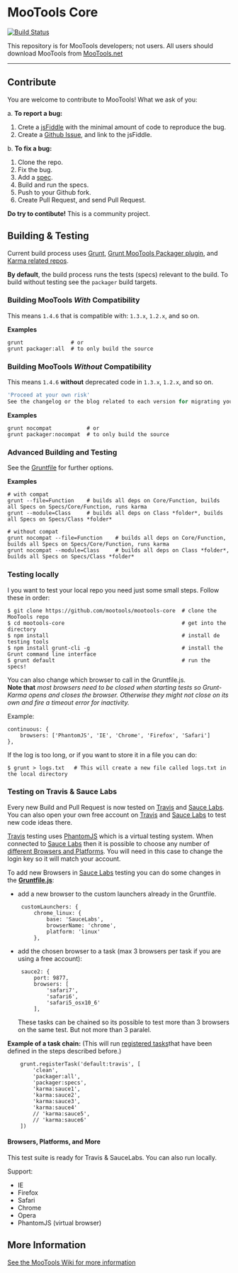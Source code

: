 # MooTools Core

[![Build Status](https://travis-ci.org/mootools/mootools-core.png?branch=master)](https://travis-ci.org/mootools/mootools-core)

This repository is for MooTools developers; not users.
All users should download MooTools from [MooTools.net](http://mootools.net/download "Download MooTools")

---
## Contribute

You are welcome to contribute to MooTools! What we ask of you:

a. __To report a bug:__

   1. Crete a [jsFiddle](https://github.com/ibolmo/mootools-core/pull/18/jsfiddle.net) with the minimal amount of code to reproduce the bug.
   2. Create a [Github Issue](https://github.com/mootools/mootools-core/issues), and link to the jsFiddle.
    
b. __To fix a bug:__

   1. Clone the repo.
   2. Fix the bug.
   3. Add a [spec](http://jasmine.github.io/1.3/introduction.html).
   4. Build and run the specs.
   5. Push to your Github fork.
   6. Create Pull Request, and send Pull Request.

 
__Do try to contibute!__ This is a community project.


## Building & Testing

Current build process uses [Grunt](http://github.com/gruntjs), [Grunt MooTools Packager plugin](https://github.com/ibolmo/grunt-packager), and [Karma related repos](http://github.com/karma-runner/grunt-karma).

**By default**, the build process runs the tests (specs) relevant to the build. To build without testing see the `packager` build targets.

### Building MooTools _With_ Compatibility
This means `1.4.6` that is compatible with: `1.3.x`, `1.2.x`, and so on. 

**Examples**

	grunt               # or
	grunt packager:all  # to only build the source

### Building MooTools _Without_ Compatibility
This means `1.4.6` **without** deprecated code in `1.3.x`, `1.2.x`, and so on.

``` js
'Proceed at your own risk'
See the changelog or the blog related to each version for migrating your code.
```

**Examples**

	grunt nocompat           # or
	grunt packager:nocompat  # to only build the source
	

### Advanced Building and Testing
See the [Gruntfile](https://github.com/ibolmo/mootools-core/blob/1.4.6/Gruntfile.js) for further options.

**Examples**
  
	# with compat
	grunt --file=Function    # builds all deps on Core/Function, builds all Specs on Specs/Core/Function, runs karma
	grunt --module=Class     # builds all deps on Class *folder*, builds all Specs on Specs/Class *folder*

	# without compat
	grunt nocompat --file=Function    # builds all deps on Core/Function, builds all Specs on Specs/Core/Function, runs karma
	grunt nocompat --module=Class     # builds all deps on Class *folder*, builds all Specs on Specs/Class *folder*


### Testing locally 

I you want to test your local repo you need just some small steps. Follow these in order:

    $ git clone https://github.com/mootools/mootools-core  # clone the MooTools repo
    $ cd mootools-core                                     # get into the directory
    $ npm install                                          # install de testing tools
    $ npm install grunt-cli -g                             # install the Grunt command line interface
    $ grunt default                                        # run the specs!
    

You can also change which browser to call in the Gruntfile.js.     
__Note that__ _most browsers need to be closed when starting tests so Grunt-Karma opens and closes the browser. Otherwise they might not close on its own and fire a timeout error for inactivity._

Example:

	continuous: {
		browsers: ['PhantomJS', 'IE', 'Chrome', 'Firefox', 'Safari']
	},
	
If the log is too long, or if you want to store it in a file you can do:

    $ grunt > logs.txt   # This will create a new file called logs.txt in the local directory
    
### Testing on Travis & Sauce Labs

Every new Build and Pull Request is now tested on [Travis](https://travis-ci.org/) and [Sauce Labs](https://saucelabs.com/). You can also open your own free account on [Travis](https://travis-ci.org/) and [Sauce Labs](https://saucelabs.com/) to test new code ideas there.

[Travis](https://travis-ci.org/) testing uses [PhantomJS](http://phantomjs.org/) which is a virtual testing system. When connected to [Sauce Labs](https://saucelabs.com/) then it is possible to choose any number of [different Browsers and Platforms](https://saucelabs.com/platforms). You will need in this case to change the login key so it will match your account.

To add new Browsers in [Sauce Labs](https://saucelabs.com/) testing you can do some changes in the __[Gruntfile.js](https://github.com/mootools/mootools-core/blob/master/Gruntfile.js)__:

 - add a new browser to the custom launchers already in the Gruntfile.

		customLaunchers: {
			chrome_linux: {
				base: 'SauceLabs',
				browserName: 'chrome',
				platform: 'linux'
			}, 
 

 - add the chosen browser to a task (max 3 browsers per task if you are using a free account):
 
		sauce2: {
			port: 9877,
			browsers: [
				'safari7',
				'safari6',
				'safari5_osx10_6'
			],

	These tasks can be chained so its possible to test more than 3 browsers on the same test. But not more than 3 paralel.

__Example of a task chain:__
(This will run [registered tasks](http://gruntjs.com/api/grunt.task)that have been defined in the steps described before.)

		grunt.registerTask('default:travis', [
			'clean',
			'packager:all',
			'packager:specs',
			'karma:sauce1',
			'karma:sauce2',
			'karma:sauce3',
			'karma:sauce4'
			// 'karma:sauce5',
			// 'karma:sauce6'
		])
 
#### Browsers, Platforms, and More

This test suite is ready for Travis & SauceLabs.
You can also run locally.

Support:

 - IE
 - Firefox
 - Safari
 - Chrome
 - Opera
 - PhantomJS (virtual browser)



## More Information

[See the MooTools Wiki for more information](http://github.com/mootools/mootools-core/wikis)
